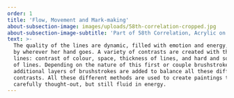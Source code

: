 ```yaml
---
order: 1
title: 'Flow, Movement and Mark-making'
about-subsection-image: images/uploads/58th-correlation-cropped.jpg
about-subsection-image-subtitle: 'Part of 58th Correlation, Acrylic on canvas'
text: >-
  The quality of the lines are dynamic, filled with emotion and energy, and led
  by wherever her hand goes. A variety of contrasts are created with these
  lines: contrast of colour, space, thickness of lines, and hard and soft edges
  of lines. Depending on the nature of this first or couple brushstrokes,
  additional layers of brushstrokes are added to balance all these different
  contrasts. All these different methods are used to create paintings that are
  carefully thought-out, but still fluid in energy.
---
```



